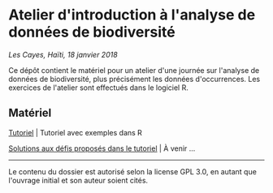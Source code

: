 # Atelier d'introduction à l'analyse de données de biodiversité

*Les Cayes, Haïti, 18 janvier 2018*

Ce dépôt contient le matériel pour un atelier d'une journée sur l'analyse de données de biodiversité, plus précisément les données d'occurrences. Les exercices de l'atelier sont effectués dans le logiciel R.

## Matériel

[Tutoriel](http://htmlpreview.github.com/?http://github.com/simjoly/BiodiversityWorkshop-Haiti2018/blob/master/Tutoriel.html) | Tutoriel avec exemples dans R

[Solutions aux défis proposés dans le tutoriel]() | À venir ...


----

Le contenu du dossier est autorisé selon la license GPL 3.0, en autant que l'ouvrage initial et son auteur soient cités.